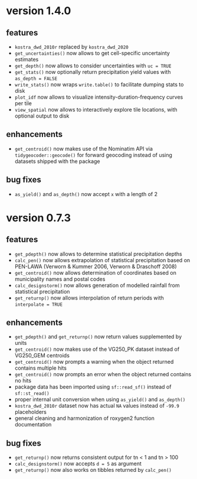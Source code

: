 # version 1.4.0

## features

- `kostra_dwd_2010r` replaced by `kostra_dwd_2020`
- `get_uncertainties()` now allows to get cell-specific uncertainty estimates
- `get_depth()` now allows to consider uncertainties with `uc = TRUE`
- `get_stats()` now optionally return precipitation yield values with `as_depth = FALSE`
- `write_stats()` now wraps `write.table()` to facilitate dumping stats to disk
- `plot_idf` now allows to visualize intensity-duration-frequency curves per tile
- `view_spatial` now allows to interactively explore tile locations, with optional output to disk


## enhancements

- `get_centroid()` now makes use of the Nominatim API via `tidygeocoder::geocode()` for forward geocoding instead of using datasets shipped with the package


## bug fixes 

- `as_yield()` and `as_depth()` now accept `x` with a length of 2


# version 0.7.3

## features

- `get_pdepth()` now allows to determine statistical precipitation depths
- `calc_pen()` now allows extrapolation of statistical precipitation based on PEN-LAWA (Verworn & Kummer 2006, Verworn & Draschoff 2008)
- `get_centroid()` now allows determination of coordinates based on municipality names and postal codes
- `calc_designstorm()` now allows generation of modelled rainfall from statistical precipitation
- `get_returnp()` now allows interpolation of return periods with `interpolate = TRUE`


## enhancements

- `get_pdepth()` and `get_returnp()` now return values supplemented by units
- `get_centroid()` now makes use of the VG250_PK dataset instead of VG250_GEM centroids
- `get_centroid()` now prompts a warning when the object returned contains multiple hits
- `get_centroid()` now prompts an error when the object returned contains no hits
- package data has been imported using `sf::read_sf()` instead of `sf::st_read()`
- proper internal unit conversion when using `as_yield()` and `as_depth()`
- `kostra_dwd_2010r` dataset now has actual `NA` values instead of `-99.9` placeholders
- general cleaning and harmonization of roxygen2 function documentation


## bug fixes 

- `get_returnp()` now returns consistent output for tn < 1 and tn > 100
- `calc_designstorm()` now accepts `d = 5` as argument
- `get_returnp()` now also works on tibbles returned by `calc_pen()`
